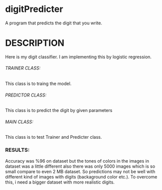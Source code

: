 # digitPredicter
A program that predicts the digit that you write.

<h1>DESCRIPTION</h1>

Here is my digit classifier. I am implementing this by logistic regression.


<h6>TRAINER CLASS:</h6>
This class is to traing the model. <br>
<h6>PREDICTOR CLASS:</h6>
This class is to predict the digit by given parameters<br>
<h6>MAIN CLASS:</h6>
This class is to test Trainer and Predicter class.<br>
      
<h3>RESULTS:</h3>
Accuracy was %96 on dataset but the tones of colors in the images in dataset was a little different also there was only 5000 images which is so small compare to even 2 MB dataset. So predictions may not be well with different kind of images with digits (backaground color etc.). To overcome this, i need a bigger dataset with more realistic digits. 
